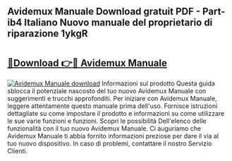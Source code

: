 ## Avidemux Manuale Download gratuit PDF - Part-ib4 Italiano Nuovo manuale del proprietario di riparazione 1ykgR

# <h2><a href="http://df9zohu.blite.top/?on=Avidemux+Manuale">🔗Download 👉🔴 Avidemux Manuale</a></h2>

[![Avidemux Manuale download](https://i.imgur.com/lujVjoI.png)](http://df9zohu.blite.top/?on=Avidemux+Manuale)
Informazioni sul prodotto Questa guida sblocca il potenziale nascosto del tuo nuovo Avidemux Manuale con suggerimenti e trucchi approfonditi. Per iniziare con Avidemux Manuale, leggere attentamente questo manuale prima dell'uso. Fornisce istruzioni dettagliate su come impostare il prodotto e informazioni su come utilizzare le sue varie funzioni e funzioni. Scopri le possibilità Dell'elenco delle funzionalità con il tuo nuovo Avidemux Manuale. Ci auguriamo che Avidemux Manuale ti abbia fornito informazioni preziose per dare il via al tuo nuovo dispositivo. In caso di problemi, contattare il nostro Servizio Clienti.
